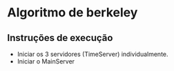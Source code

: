 # Algoritmo de berkeley

## Instruções de execução
- Iniciar os 3 servidores (TimeServer) individualmente.
- Iniciar o MainServer
